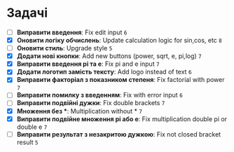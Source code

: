 # Задачі

- [ ] **Виправити введення**: Fix edit input `6`
- [x] **Оновити логіку обчислень**: Update calculation logic for sin,cos, etc `8`
- [ ] **Оновити стиль**: Upgrade style `5`
- [x] **Додати нові кнопки**: Add new buttons (power, sqrt, e, pi,log) `7`
- [x] **Виправити введення pi та e**: Fix pi and e input `7`
- [x] **Додати логотип замість тексту**: Add logo instead of text `6`
- [x] **Виправити факторіал з показником степеня**: Fix factorial with power `7`
- [ ] **Виправити помилку з введенням**: Fix with error input `6`
- [ ] **Виправити подвійні дужки**: Fix double brackets `7`
- [x] **Множення без \***: Multiplication without \* `7`
- [x] **Виправити подвійне множення pi або e**: Fix multiplication double pi or double e `7`
- [ ] **Виправити результат з незакритою дужкою**: Fix not closed bracket result `5`
